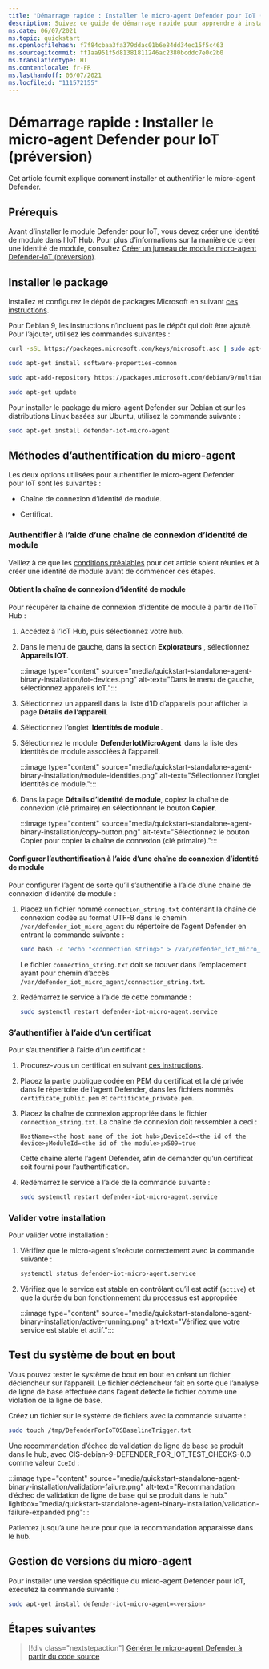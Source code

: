 ```yaml
---
title: 'Démarrage rapide : Installer le micro-agent Defender pour IoT (préversion)'
description: Suivez ce guide de démarrage rapide pour apprendre à installer et authentifier le micro-agent Defender.
ms.date: 06/07/2021
ms.topic: quickstart
ms.openlocfilehash: f7f84cbaa3fa379ddac01b6e84dd34ec15f5c463
ms.sourcegitcommit: ff1aa951f5d81381811246ac2380bcddc7e0c2b0
ms.translationtype: HT
ms.contentlocale: fr-FR
ms.lasthandoff: 06/07/2021
ms.locfileid: "111572155"
---
```

# <a name="quickstart-install-defender-for-iot-micro-agent-preview"></a>Démarrage rapide : Installer le micro-agent Defender pour IoT (préversion)

Cet article fournit explique comment installer et authentifier le micro-agent Defender.

## <a name="prerequisites"></a>Prérequis

Avant d’installer le module Defender pour IoT, vous devez créer une identité de module dans l’IoT Hub. Pour plus d’informations sur la manière de créer une identité de module, consultez [Créer un jumeau de module micro-agent Defender-IoT (préversion)](quickstart-create-micro-agent-module-twin.md).

## <a name="install-the-package"></a>Installer le package

Installez et configurez le dépôt de packages Microsoft en suivant [ces instructions](/windows-server/administration/linux-package-repository-for-microsoft-software). 

Pour Debian 9, les instructions n’incluent pas le dépôt qui doit être ajouté. Pour l’ajouter, utilisez les commandes suivantes : 

```bash
curl -sSL https://packages.microsoft.com/keys/microsoft.asc | sudo apt-key add - 

sudo apt-get install software-properties-common

sudo apt-add-repository https://packages.microsoft.com/debian/9/multiarch/prod

sudo apt-get update
```

Pour installer le package du micro-agent Defender sur Debian et sur les distributions Linux basées sur Ubuntu, utilisez la commande suivante :

```bash
sudo apt-get install defender-iot-micro-agent 
```

## <a name="micro-agent-authentication-methods"></a>Méthodes d’authentification du micro-agent 

Les deux options utilisées pour authentifier le micro-agent Defender pour IoT sont les suivantes : 

- Chaîne de connexion d’identité de module. 

- Certificat.

### <a name="authenticate-using-a-module-identity-connection-string"></a>Authentifier à l’aide d’une chaîne de connexion d’identité de module

Veillez à ce que les [conditions préalables](#prerequisites) pour cet article soient réunies et à créer une identité de module avant de commencer ces étapes. 

#### <a name="get-the-module-identity-connection-string"></a>Obtient la chaîne de connexion d’identité de module

Pour récupérer la chaîne de connexion d’identité de module à partir de l’IoT Hub : 

1. Accédez à l’IoT Hub, puis sélectionnez votre hub.

1. Dans le menu de gauche, dans la section **Explorateurs** , sélectionnez **Appareils IOT**.

   :::image type="content" source="media/quickstart-standalone-agent-binary-installation/iot-devices.png" alt-text="Dans le menu de gauche, sélectionnez appareils IoT.":::

1. Sélectionnez un appareil dans la liste d’ID d’appareils pour afficher la page **Détails de l’appareil**.

1. Sélectionnez l’onglet  **Identités de module** .

1. Sélectionnez le module  **DefenderIotMicroAgent**  dans la liste des identités de module associées à l’appareil.

   :::image type="content" source="media/quickstart-standalone-agent-binary-installation/module-identities.png" alt-text="Sélectionnez l’onglet Identités de module.":::

1. Dans la page **Détails d’identité de module**, copiez la chaîne de connexion (clé primaire) en sélectionnant le bouton **Copier**.

   :::image type="content" source="media/quickstart-standalone-agent-binary-installation/copy-button.png" alt-text="Sélectionnez le bouton Copier pour copier la chaîne de connexion (clé primaire).":::

#### <a name="configure-authentication-using-a-module-identity-connection-string"></a>Configurer l’authentification à l’aide d’une chaîne de connexion d’identité de module

Pour configurer l’agent de sorte qu’il s’authentifie à l’aide d’une chaîne de connexion d’identité de module :

1. Placez un fichier nommé `connection_string.txt` contenant la chaîne de connexion codée au format UTF-8 dans le chemin `/var/defender_iot_micro_agent` du répertoire de l’agent Defender en entrant la commande suivante :

    ```bash
    sudo bash -c 'echo "<connection string>" > /var/defender_iot_micro_agent/connection_string.txt'
    ```

    Le fichier `connection_string.txt` doit se trouver dans l’emplacement ayant pour chemin d’accès `/var/defender_iot_micro_agent/connection_string.txt`.

1. Redémarrez le service à l’aide de cette commande :  

    ```bash
    sudo systemctl restart defender-iot-micro-agent.service 
    ```

### <a name="authenticate-using-a-certificate"></a>S’authentifier à l’aide d’un certificat

Pour s’authentifier à l’aide d’un certificat :

1. Procurez-vous un certificat en suivant [ces instructions](../iot-hub/tutorial-x509-scripts.md).

1. Placez la partie publique codée en PEM du certificat et la clé privée dans le répertoire de l’agent Defender, dans les fichiers nommés `certificate_public.pem` et `certificate_private.pem`. 

1. Placez la chaîne de connexion appropriée dans le fichier `connection_string.txt`. La chaîne de connexion doit ressembler à ceci : 

    `HostName=<the host name of the iot hub>;DeviceId=<the id of the device>;ModuleId=<the id of the module>;x509=true` 

    Cette chaîne alerte l’agent Defender, afin de demander qu’un certificat soit fourni pour l’authentification. 

1. Redémarrez le service à l’aide de la commande suivante :  

    ```bash
    sudo systemctl restart defender-iot-micro-agent.service
    ```

### <a name="validate-your-installation"></a>Valider votre installation

Pour valider votre installation :

1. Vérifiez que le micro-agent s’exécute correctement avec la commande suivante :  

    ```bash
    systemctl status defender-iot-micro-agent.service
    ```

1. Vérifiez que le service est stable en contrôlant qu’il est actif (`active`) et que la durée du bon fonctionnement du processus est appropriée

    :::image type="content" source="media/quickstart-standalone-agent-binary-installation/active-running.png" alt-text="Vérifiez que votre service est stable et actif.":::
 
## <a name="testing-the-system-end-to-end"></a>Test du système de bout en bout 

Vous pouvez tester le système de bout en bout en créant un fichier déclencheur sur l’appareil. Le fichier déclencheur fait en sorte que l’analyse de ligne de base effectuée dans l’agent détecte le fichier comme une violation de la ligne de base. 

Créez un fichier sur le système de fichiers avec la commande suivante :

```bash
sudo touch /tmp/DefenderForIoTOSBaselineTrigger.txt 
```

Une recommandation d’échec de validation de ligne de base se produit dans le hub, avec CIS-debian-9-DEFENDER_FOR_IOT_TEST_CHECKS-0.0 comme valeur `CceId` : 

:::image type="content" source="media/quickstart-standalone-agent-binary-installation/validation-failure.png" alt-text="Recommandation d’échec de validation de ligne de base qui se produit dans le hub." lightbox="media/quickstart-standalone-agent-binary-installation/validation-failure-expanded.png":::

Patientez jusqu’à une heure pour que la recommandation apparaisse dans le hub. 

## <a name="micro-agent-versioning"></a>Gestion de versions du micro-agent 

Pour installer une version spécifique du micro-agent Defender pour IoT, exécutez la commande suivante : 

```bash
sudo apt-get install defender-iot-micro-agent=<version>
```

## <a name="next-steps"></a>Étapes suivantes

> [!div class="nextstepaction"]
> [Générer le micro-agent Defender à partir du code source](quickstart-building-the-defender-micro-agent-from-source.md)
